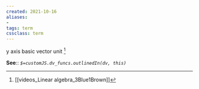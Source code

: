 ```yaml
---
created: 2021-10-16
aliases:
- 
tags: term
cssclass: term
---
```


y axis basic vector unit [^1]

**See**::
*`$=customJS.dv_funcs.outlinedIn(dv, this)`*

[^1]: [[videos_Linear algebra_3Blue1Brown]]

